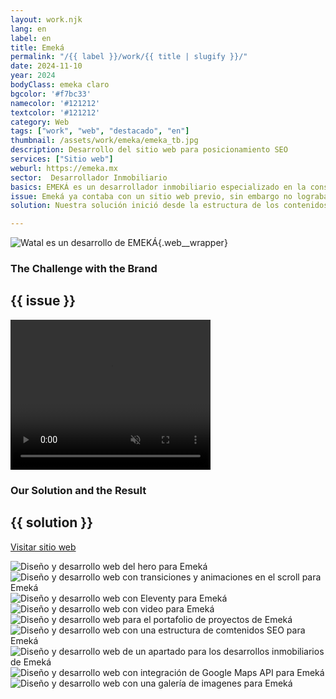 ```yaml
---
layout: work.njk 
lang: en
label: en
title: Emeká
permalink: "/{{ label }}/work/{{ title | slugify }}/"
date: 2024-11-10
year: 2024
bodyClass: emeka claro
bgcolor: '#f7bc33'
namecolor: '#121212'
textcolor: '#121212'
category: Web
tags: ["work", "web", "destacado", "en"]
thumbnail: /assets/work/emeka/emeka_tb.jpg
description: Desarrollo del sitio web para posicionamiento SEO
services: ["Sitio web"]
weburl: https://emeka.mx
sector:  Desarrollador Inmobiliario
basics: EMEKÁ es un desarrollador inmobiliario especializado en la construcción de edificios con un enfoque humano y funcional, preocupados por la calidad de vida de sus habitantes. Para sus proyectos, ubicados principalmente en Mérida y Tulum, usan materiales de la región, como parte de su respeto a la naturaleza y a la convivencia con ella, buscando una integración entre el interior y el exterior.
issue: Emeká ya contaba con un sitio web previo, sin embargo no lograba representar adecuadamente su estilo de diseño y construcción moderno, así como una visión formal y sobria. Pero el principal problema es que no lograban posicionamiento orgánico en Google, salvo que fueran buscados con el nombre de la empresa. El reto era hacerlos aparecer en las búsquedas con términos como "desarrollador inmobiliario" o similares.
solution: Nuestra solución inició desde la estructura de los contenidos, buscando que fuera lo más sencillo y simple posible para el usuario al momento de navegar. No obstante, la interactividad tenía que sentirse moderna, fuera de lo común a lo que encuentras en otros sitios de la competencia. Para ello, usamos código que se centra en crear animaciones dependientes del movimiento del scroll, logrando con ello que el usuario tenga control de los elementos moviéndose en pantalla. Por último, desarrollamos una sección para sus proyectos, desde donde cada desarrollo es presentado con sus propios colores e identidad, a fin de brindar este concepto de que cada proyecto es único y diferente.

---
```


![Watal es un desarrollo de EMEKÁ](/assets/work/emeka/emeka_departamentos.jpg){.web__wrapper}

<div class="column__2 web__wrapper">
    <div class="col__left">
        <h3>The Challenge with the Brand</h3>
    </div>
    <div class="col__right">
        <h2>{{ issue }}</h2>
    </div>
</div>


<div class="column__1 web__wrapper">
    <video width="320" height="240" autoplay muted playsinline loop x-webkit-airplay="allow">
        <source src="/assets/work/emeka/emeka_video.mp4" type="video/mp4">
        Tu navegador no logró reproducir este video, considera actualizarlo a una versión más reciente
    </video>
</div>


<div class="column__2 work__column__2 web__wrapper">
    <div class="col__left">
        <h3>Our Solution and the Result</h3>
    </div>
    <div class="col__right">
        <h2>{{ solution }}</h2>
        <a class="btn btn__no__arrows" style="background-color:{{textcolor}}; color: {{bgcolor}};" href="{{ weburl }}" target="_blank">Visitar sitio web</a>
    </div>
</div>

![Diseño y desarrollo web del hero para Emeká](/assets/work/emeka/emeka_web1.jpg)
![Diseño y desarrollo web con transiciones y animaciones en el scroll para Emeká](/assets/work/emeka/emeka_web2.jpg)
![Diseño y desarrollo web con Eleventy para Emeká](/assets/work/emeka/emeka_web3.jpg)
![Diseño y desarrollo web con video para Emeká](/assets/work/emeka/emeka_web4.jpg)
![Diseño y desarrollo web para el portafolio de proyectos de Emeká](/assets/work/emeka/emeka_web5.jpg)
![Diseño y desarrollo web con una estructura de comtenidos SEO para Emeká](/assets/work/emeka/emeka_web6.jpg)
![Diseño y desarrollo web de un apartado para los desarrollos inmobiliarios de Emeká](/assets/work/emeka/emeka_web7.jpg)
![Diseño y desarrollo web con integración de Google Maps API para Emeká](/assets/work/emeka/emeka_web8.jpg)
![Diseño y desarrollo web con una galería de imagenes para Emeká](/assets/work/emeka/emeka_web9.jpg)